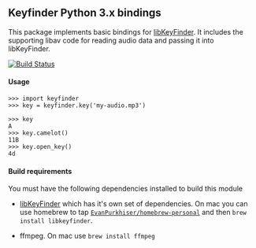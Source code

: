 ## Keyfinder Python 3.x bindings

This package implements basic bindings for
[libKeyFinder](https://github.com/ibsh/libKeyFinder). It includes the
supporting libav code for reading audio data and passing it into libKeyFinder.

[![Build Status](https://travis-ci.com/EvanPurkhiser/keyfinder-py.svg?branch=master)](https://travis-ci.com/EvanPurkhiser/keyfinder-py)

#### Usage

```pycon
>>> import keyfinder
>>> key = keyfinder.key('my-audio.mp3')

>>> key
A
>>> key.camelot()
11B
>>> key.open_key()
4d
```

#### Build requirements

You must have the following dependencies installed to build this module

- [libKeyFinder](https://github.com/ibsh/libKeyFinder#installation) which has
  it's own set of dependencies. On mac you can use homebrew to tap
  [`EvanPurkhiser/homebrew-personal`](https://github.com/EvanPurkhiser/homebrew-personal)
  and then `brew install libkeyfinder`.

- ffmpeg. On mac use `brew install ffmpeg`
